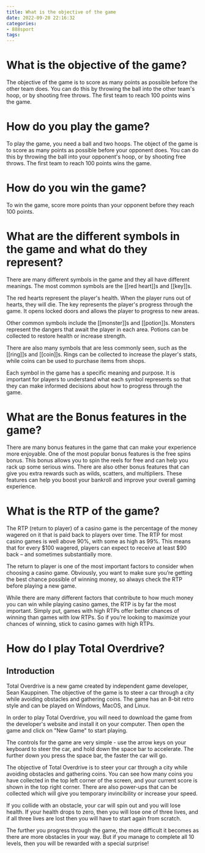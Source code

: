 ```yaml
---
title: What is the objective of the game
date: 2022-09-28 22:16:32
categories:
- 888sport
tags:
---
```



#  What is the objective of the game?

The objective of the game is to score as many points as possible before the other team does. You can do this by throwing the ball into the other team's hoop, or by shooting free throws. The first team to reach 100 points wins the game.

# How do you play the game?

To play the game, you need a ball and two hoops. The object of the game is to score as many points as possible before your opponent does. You can do this by throwing the ball into your opponent's hoop, or by shooting free throws. The first team to reach 100 points wins the game.

# How do you win the game?

To win the game, score more points than your opponent before they reach 100 points.

#  What are the different symbols in the game and what do they represent?

There are many different symbols in the game and they all have different meanings. The most common symbols are the [[red heart]]s and [[key]]s.

The red hearts represent the player's health. When the player runs out of hearts, they will die. The key represents the player's progress through the game. It opens locked doors and allows the player to progress to new areas.

Other common symbols include the [[monster]]s and [[potion]]s. Monsters represent the dangers that await the player in each area. Potions can be collected to restore health or increase strength.

There are also many symbols that are less commonly seen, such as the [[ring]]s and [[coin]]s. Rings can be collected to increase the player's stats, while coins can be used to purchase items from shops.

Each symbol in the game has a specific meaning and purpose. It is important for players to understand what each symbol represents so that they can make informed decisions about how to progress through the game.

#  What are the Bonus features in the game?

There are many bonus features in the game that can make your experience more enjoyable. One of the most popular bonus features is the free spins bonus. This bonus allows you to spin the reels for free and can help you rack up some serious wins. There are also other bonus features that can give you extra rewards such as wilds, scatters, and multipliers. These features can help you boost your bankroll and improve your overall gaming experience.

#  What is the RTP of the game? 

The RTP (return to player) of a casino game is the percentage of the money wagered on it that is paid back to players over time. The RTP for most casino games is well above 90%, with some as high as 99%. This means that for every $100 wagered, players can expect to receive at least $90 back – and sometimes substantially more.

The return to player is one of the most important factors to consider when choosing a casino game. Obviously, you want to make sure you’re getting the best chance possible of winning money, so always check the RTP before playing a new game.

While there are many different factors that contribute to how much money you can win while playing casino games, the RTP is by far the most important. Simply put, games with high RTPs offer better chances of winning than games with low RTPs. So if you’re looking to maximize your chances of winning, stick to casino games with high RTPs.

#  How do I play Total Overdrive?

## Introduction

Total Overdrive is a new game created by independent game developer, Sean Kauppinen. The objective of the game is to steer a car through a city while avoiding obstacles and gathering coins. The game has an 8-bit retro style and can be played on Windows, MacOS, and Linux.

In order to play Total Overdrive, you will need to download the game from the developer's website and install it on your computer. Then open the game and click on "New Game" to start playing.

The controls for the game are very simple - use the arrow keys on your keyboard to steer the car, and hold down the space bar to accelerate. The further down you press the space bar, the faster the car will go.

The objective of Total Overdrive is to steer your car through a city while avoiding obstacles and gathering coins. You can see how many coins you have collected in the top left corner of the screen, and your current score is shown in the top right corner. There are also power-ups that can be collected which will give you temporary invincibility or increase your speed.

If you collide with an obstacle, your car will spin out and you will lose health. If your health drops to zero, then you will lose one of three lives, and if all three lives are lost then you will have to start again from scratch.

The further you progress through the game, the more difficult it becomes as there are more obstacles in your way. But if you manage to complete all 10 levels, then you will be rewarded with a special surprise!
